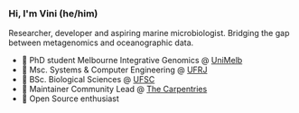 ### Hi, I'm Vini (he/him)

Researcher, developer and aspiring marine microbiologist. Bridging the gap between metagenomics and oceanographic data.

- 🦘  PhD student Melbourne Integrative Genomics @ [UniMelb](https://www.unimelb.edu.au/)
- 💾  Msc. Systems & Computer Engineering @ [UFRJ](https://ufrj.br/)
- 🌱  BSc. Biological Sciences @ [UFSC](http://ufsc.br/)
- 🔨  Maintainer Community Lead @ [The Carpentries](https://carpentries.org/)
- 🐧  Open Source enthusiast
